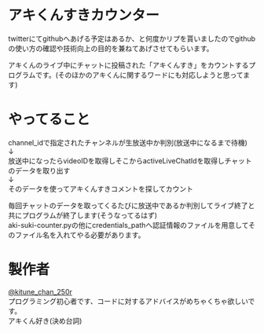 # アキくんすきカウンター
twitterにてgithubへあげる予定はあるか、と何度かリプを貰いましたのでgithubの使い方の確認や技術向上の目的を兼ねてあげさせてもらいます。  
  
 アキくんのライブ中にチャットに投稿された「アキくんすき」をカウントするプログラムです。(そのほかのアキくんに関するワードにも対応しようと思ってます)  

# やってること
channel_idで指定されたチャンネルが生放送中か判別(放送中になるまで待機)  
	↓  
放送中になったらvideoIDを取得しそこからactiveLiveChatIdを取得しチャットのデータを取り出す  
	↓  
そのデータを使ってアキくんすきコメントを探してカウント  
  
  
毎回チャットのデータを取ってくるたびに放送中であるか判別してライブ終了と共にプログラムが終了します(そうなってるはず)  
aki-suki-counter.pyの他にcredentials_pathへ認証情報のファイルを用意してそのファイル名を入れてやる必要があります。

# 製作者
[@kitune_chan_250r](https://twitter.com/kitune_chan250r)  
プログラミング初心者です、コードに対するアドバイスがめちゃくちゃ欲しいです。  
アキくん好き(決め台詞)  

